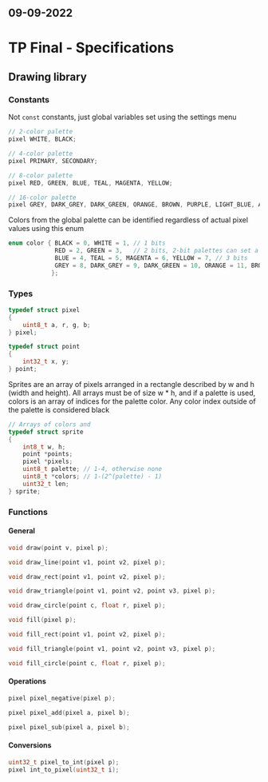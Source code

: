 09-09-2022
---
# TP Final - Specifications

## Drawing library
### Constants
Not `const` constants, just global variables set using the settings menu
```c
// 2-color palette
pixel WHITE, BLACK;

// 4-color palette
pixel PRIMARY, SECONDARY;

// 8-color palette
pixel RED, GREEN, BLUE, TEAL, MAGENTA, YELLOW;

// 16-color palette
pixel GREY, DARK_GREY, DARK_GREEN, ORANGE, BROWN, PURPLE, LIGHT_BLUE, AQUA;
```

Colors from the global palette can be identified regardless of actual pixel values using this enum
```c
enum color { BLACK = 0, WHITE = 1, // 1 bits
             RED = 2, GREEN = 3,   // 2 bits, 2-bit palettes can set a primary and secondary color independently
             BLUE = 4, TEAL = 5, MAGENTA = 6, YELLOW = 7, // 3 bits
             GREY = 8, DARK_GREY = 9, DARK_GREEN = 10, ORANGE = 11, BROWN = 12, PURPLE = 13, LIGHT_BLUE = 14, AQUA = 15 // 4 bits
            };
```

### Types
```c
typedef struct pixel
{
	uint8_t a, r, g, b;
} pixel;
```

```c
typedef struct point
{
	int32_t x, y;
} point;
```

Sprites are an array of pixels arranged in a rectangle described by w and h (width and height). All arrays must be of size w * h, and if a palette is used, colors is an array of indices for the palette color. Any color index outside of the palette is considered black
```c
// Arrays of colors and 
typedef struct sprite
{
	int8_t w, h;
	point *points;
	pixel *pixels;
	uint8_t palette; // 1-4, otherwise none
	uint8_t *colors; // 1-(2^(palette) - 1)
	uint32_t len;
} sprite;
```

### Functions
#### General

```c
void draw(point v, pixel p);

void draw_line(point v1, point v2, pixel p);

void draw_rect(point v1, point v2, pixel p);

void draw_triangle(point v1, point v2, point v3, pixel p);

void draw_circle(point c, float r, pixel p);

void fill(pixel p);

void fill_rect(point v1, point v2, pixel p);

void fill_triangle(point v1, point v2, point v3, pixel p);

void fill_circle(point c, float r, pixel p);
```

#### Operations
```c
pixel pixel_negative(pixel p);

pixel pixel_add(pixel a, pixel b);

pixel pixel_sub(pixel a, pixel b);
```

#### Conversions
```c
uint32_t pixel_to_int(pixel p);
pixel int_to_pixel(uint32_t i);
```